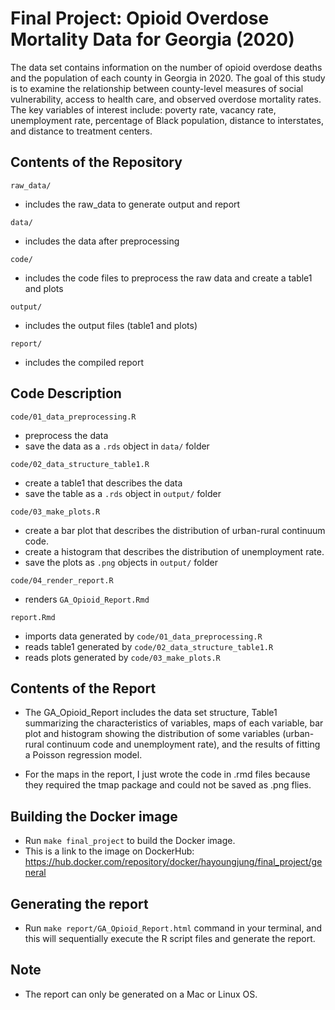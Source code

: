 # Final Project: Opioid Overdose Mortality Data for Georgia (2020)
The data set contains information on the number of opioid overdose deaths and the population of each county in Georgia in 2020. The goal of this study is to examine the relationship between county-level measures of social vulnerability, access to health care, and observed overdose mortality rates. The key variables of interest include: poverty rate, vacancy rate, unemployment rate, percentage of Black population, distance to interstates, and distance to treatment centers.

## Contents of the Repository

`raw_data/`

  - includes the raw_data to generate output and report

`data/`

  - includes the data after preprocessing
  
`code/`

  - includes the code files to preprocess the raw data and create a table1 and plots
  
`output/`

  - includes the output files (table1 and plots)
  
`report/`
  - includes the compiled report

## Code Description

`code/01_data_preprocessing.R`

  - preprocess the data
  - save the data as a `.rds` object in `data/` folder

`code/02_data_structure_table1.R`

  - create a table1 that describes the data
  - save the table as a `.rds` object in `output/` folder
  
`code/03_make_plots.R`

  - create a bar plot that describes the distribution of urban-rural continuum code.
  - create a histogram that describes the distribution of unemployment rate.
  - save the plots as `.png` objects in `output/` folder
  
`code/04_render_report.R`
  - renders `GA_Opioid_Report.Rmd`

`report.Rmd`

  - imports data generated by `code/01_data_preprocessing.R`
  - reads table1 generated by `code/02_data_structure_table1.R`
  - reads plots generated by `code/03_make_plots.R`

## Contents of the Report

  - The GA_Opioid_Report includes the data set structure, Table1 summarizing the characteristics of variables, maps of each variable, bar plot and histogram showing the distribution of some variables (urban-rural continuum code and unemployment rate), and the results of fitting a Poisson regression model.
  
  - For the maps in the report, I just wrote the code in .rmd files because they required the tmap package and could not be saved as .png flies.
  
## Building the Docker image
  - Run `make final_project` to build the Docker image.
  - This is a link to the image on DockerHub: https://hub.docker.com/repository/docker/hayoungjung/final_project/general
  
## Generating the report
  - Run `make report/GA_Opioid_Report.html` command in your terminal, and this will sequentially execute the R script files and generate the report.

## Note
  - The report can only be generated on a Mac or Linux OS.